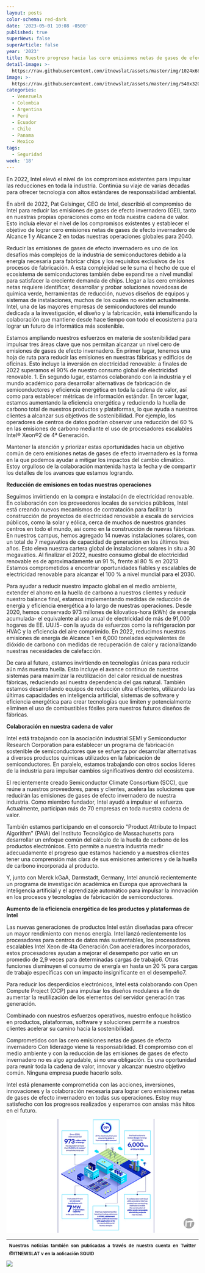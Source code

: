 ```yaml
---
layout: posts
color-schema: red-dark
date: '2023-05-01 10:08 -0500'
published: true
superNews: false
superArticle: false
year: '2023'
title: Nuestro progreso hacia las cero emisiones netas de gases de efecto invernadero
detail-image: >-
  https://raw.githubusercontent.com/itnewslat/assets/master/img/1024x680/intel-tnz-g.jpg
image: >-
  https://raw.githubusercontent.com/itnewslat/assets/master/img/540x320/intel-tnz-p.jpg
categories:
  - Venezuela
  - Colombia
  - Argentina
  - Perú
  - Ecuador
  - Chile
  - Panama
  - Mexico
tags:
  - Seguridad
week: '18'
---
```

En 2022, Intel elevó el nivel de los compromisos existentes para impulsar las reducciones en toda la industria. Continúa su viaje de varias décadas para ofrecer tecnología con altos estándares de responsabilidad ambiental.

En abril de 2022, Pat Gelsinger, CEO de Intel, describió el compromiso de Intel para reducir las emisiones de gases de efecto invernadero (GEI), tanto en nuestras propias operaciones como en toda nuestra cadena de valor. Esto incluía elevar el nivel de los compromisos existentes y establecer el objetivo de lograr cero emisiones netas de gases de efecto invernadero de Alcance 1 y Alcance 2 en todas nuestras operaciones globales para 2040. 

Reducir las emisiones de gases de efecto invernadero es uno de los desafíos más complejos de la industria de semiconductores debido a la energía necesaria para fabricar chips y los requisitos exclusivos de los procesos de fabricación. A esta complejidad se le suma el hecho de que el ecosistema de semiconductores también debe expandirse a nivel mundial para satisfacer la creciente demanda de chips. Llegar a las cero emisiones netas requiere identificar, desarrollar y probar soluciones novedosas de química verde, herramientas de reducción, nuevos diseños de equipos y sistemas de instalaciones, muchos de los cuales no existen actualmente. Intel, una de las mayores empresas de semiconductores del mundo dedicada a la investigación, el diseño y la fabricación, está intensificando la colaboración que mantiene desde hace tiempo con todo el ecosistema para lograr un futuro de informática más sostenible.

Estamos ampliando nuestros esfuerzos en materia de sostenibilidad para impulsar tres áreas clave que nos permitan alcanzar un nivel cero de emisiones de gases de efecto invernadero. En primer lugar, tenemos una hoja de ruta para reducir las emisiones en nuestras fábricas y edificios de oficinas. Esto incluye la inversión en electricidad renovable: a finales de 2022 superamos el 90% de nuestro consumo global de electricidad renovable. 1. En segundo lugar, estamos colaborando con la industria y el mundo académico para desarrollar alternativas de fabricación de semiconductores y eficiencia energética en toda la cadena de valor, así como para establecer métricas de información estándar. En tercer lugar, estamos aumentando la eficiencia energética y reduciendo la huella de carbono total de nuestros productos y plataformas, lo que ayuda a nuestros clientes a alcanzar sus objetivos de sostenibilidad. Por ejemplo, los operadores de centros de datos podrían observar una reducción del 60 % en las emisiones de carbono mediante el uso de procesadores escalables Intel® Xeon®2 de 4ª Generación.

Mantener la atención y priorizar estas oportunidades hacia un objetivo común de cero emisiones netas de gases de efecto invernadero es la forma en la que podemos ayudar a mitigar los impactos del cambio climático.  Estoy orgulloso de la colaboración mantenida hasta la fecha y de compartir los detalles de los avances que estamos logrando. 

**Reducción de emisiones en todas nuestras operaciones**

Seguimos invirtiendo en la compra e instalación de electricidad renovable.  En colaboración con los proveedores locales de servicios públicos, Intel está creando nuevos mecanismos de contratación para facilitar la construcción de proyectos de electricidad renovable a escala de servicios públicos, como la solar y eólica, cerca de muchos de nuestros grandes centros en todo el mundo, así como en la construcción de nuevas fábricas. En nuestros campus, hemos agregado 14 nuevas instalaciones solares, con un total de 7 megavatios de capacidad de generación en los últimos tres años.  Esto eleva nuestra cartera global de instalaciones solares in situ a 30 megavatios.  Al finalizar el 2022, nuestro consumo global de electricidad renovable es de aproximadamente un 91 %, frente al 80 % en 20213 Estamos comprometidos a encontrar oportunidades fiables y escalables de electricidad renovable para alcanzar el 100 % a nivel mundial para el 2030.

Para ayudar a reducir nuestro impacto global en el medio ambiente, extender el ahorro en la huella de carbono a nuestros clientes y reducir nuestro balance final, estamos implementando medidas de reducción de energía y eficiencia energética a lo largo de nuestras operaciones. Desde 2020, hemos conservado 973 millones de kilovatios-hora (kWh) de energía acumulada- el equivalente al uso anual de electricidad de más de 91,000 hogares de EE. UU.l5- con la ayuda de esfuerzos como la refrigeración por HVAC y la eficiencia del aire comprimido. En 2022, reducimos nuestras emisiones de energía de Alcance 1 en 6,000 toneladas equivalentes de dióxido de carbono con medidas de recuperación de calor y racionalizando nuestras necesidades de calefacción.

De cara al futuro, estamos invirtiendo en tecnologías únicas para reducir aún más nuestra huella. Esto incluye el avance continuo de nuestros sistemas para maximizar la reutilización del calor residual de nuestras fábricas, reduciendo así nuestra dependencia del gas natural. También estamos desarrollando equipos de reducción ultra eficientes, utilizando las últimas capacidades en inteligencia artificial, sistemas de software y eficiencia energética para crear tecnologías que limiten y potencialmente eliminen el uso de combustibles fósiles para nuestros futuros diseños de fábricas.

**Colaboración en nuestra cadena de valor**

Intel está trabajando con la asociación industrial SEMI y Semiconductor Research Corporation para establecer un programa de fabricación sostenible de semiconductores que se esfuerza por desarrollar alternativas a diversos productos químicas utilizados en la fabricación de semiconductores. En paralelo, estamos trabajando con otros socios líderes de la industria para impulsar cambios significativos dentro del ecosistema.

El recientemente creado Semiconductor Climate Consortium (SCC), que reúne a nuestros proveedores, pares y clientes, acelera las soluciones que reducirán las emisiones de gases de efecto invernadero de nuestra industria.  Como miembro fundador, Intel ayudó a impulsar el esfuerzo. Actualmente, participan más de 70 empresas en toda nuestra cadena de valor.

También estamos participando en el consorcio "Product Attribute to Impact Algorithm" (PAIA) del Instituto Tecnológico de Massachusetts para desarrollar un enfoque común del cálculo de la huella de carbono de los productos electrónicos.  Esto permite a nuestra industria medir adecuadamente el progreso que estamos haciendo y a nuestros clientes tener una comprensión más clara de sus emisiones anteriores y de la huella de carbono incorporada al producto. 

Y, junto con Merck kGaA, Darmstadt, Germany, Intel anunció recientemente un programa de investigación académica en Europa que aprovechará la inteligencia artificial y el aprendizaje automático para impulsar la innovación en los procesos y tecnologías de fabricación de semiconductores.

**Aumento de la eficiencia energética de los productos y plataformas de Intel**

Las nuevas generaciones de productos Intel están diseñadas para ofrecer un mayor rendimiento con menos energía. Intel lanzó recientemente los procesadores para centros de datos más sustentables, los procesadores escalables Intel Xeon de 4ta Generación.Con aceleradores incorporados, estos procesadores ayudan a mejorar el desempeño por vatio en un promedio de 2,9 veces para determinadas cargas de trabajo6. Otras funciones disminuyen el consumo de energía en hasta un 20 % para cargas de trabajo específicas con un impacto insignificante en el desempeño7.

Para reducir los desperdicios electrónicos, Intel está colaborando con Open Compute Project (OCP) para impulsar los diseños modulares a fin de aumentar la reutilización de los elementos del servidor generación tras generación.

Combinado con nuestros esfuerzos operativos, nuestro enfoque holístico en productos, plataformas, software y soluciones permite a nuestros clientes acelerar su camino hacia la sostenibilidad.

Comprometidos con las cero emisiones netas de gases de efecto invernadero
Con liderazgo viene la responsabilidad. El compromiso con el medio ambiente y con la reducción de las emisiones de gases de efecto invernadero no es algo agradable, si no una obligación. Es una oportunidad para reunir toda la cadena de valor, innovar y alcanzar nuestro objetivo común. Ninguna empresa puede hacerlo solo.

Intel está plenamente comprometida con las acciones, inversiones, innovaciones y la colaboración necesaria para lograr cero emisiones netas de gases de efecto invernadero en todas sus operaciones.  Estoy muy satisfecho con los progresos realizados y esperamos con ansias más hitos en el futuro.

![](https://raw.githubusercontent.com/itnewslat/assets/master/img/540x320/intel-tnz-p.jpg)

<table style="height: 42px;" width="569">
<tbody>
<tr>
<td style="text-align: justify;"><sub><strong>Nuestras noticias también son publicadas a través de nuestra cuenta en Twitter <a href="https://twitter.com/itnewslat?lang=es">@ITNEWSLAT</a> y en la aplicación <a href="https://squidapp.co/en/">SQUID</a></strong></sub></td>
</tr>
</tbody>
</table>
<img src="https://tracker.metricool.com/c3po.jpg?hash=56f88a41e39ab42c063cc51676587a04"/>
